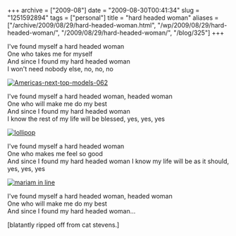 +++
archive = ["2009-08"]
date = "2009-08-30T00:41:34"
slug = "1251592894"
tags = ["personal"]
title = "hard headed woman"
aliases = ["/archive/2009/08/29/hard-headed-woman.html", "/wp/2009/08/29/hard-headed-woman/", "/2009/08/29/hard-headed-woman/", "/blog/325"]
+++

I've found myself a hard headed woman  
One who takes me for myself  
And since I found my hard headed woman  
I won't need nobody else, no, no, no 

[![Americas-next-top-models-062][1]][2]

I've found myself a hard headed woman, headed woman  
One who will make me do my best  
And since I found my hard headed woman  
I know the rest of my life will be blessed, yes, yes, yes

[![lollipop][3]][4]

I've found myself a hard headed woman  
One who makes me feel so good  
And since I found my hard headed woman 
I know my life will be as it should, yes, yes, yes 

[![mariam in line][5]][6]

I've found myself a hard headed woman, headed woman  
One who will make me do my best  
And since I found my hard headed woman... 

[blatantly ripped off from cat stevens.] 

[1]: http://farm3.static.flickr.com/2604/4082386654_c8235e2a27.jpg
[2]: http://www.flickr.com/photos/rjbismark90/4082386654/ (Americas-next-top-models-062 by ryanallanjohnson, on Flickr)
[3]: http://farm3.static.flickr.com/2678/4082387184_001aa6dea1.jpg
[4]: http://www.flickr.com/photos/rjbismark90/4082387184/ (lollipop by ryanallanjohnson, on Flickr)
[5]: http://farm4.static.flickr.com/3088/3251607532_4fb4334a27.jpg
[6]: http://www.flickr.com/photos/28471535@N02/3251607532 (View 'mariam in line' on Flickr.com)

